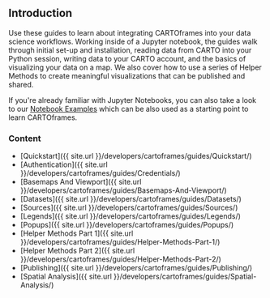 ## Introduction

Use these guides to learn about integrating CARTOframes into your data science workflows. Working inside of a Jupyter notebook, the guides walk through initial set-up and installation, reading data from CARTO into your Python session, writing data to your CARTO account, and the basics of visualizing your data on a map. We also cover how to use a series of Helper Methods to create meaningful visualizations that can be published and shared.

If you're already familiar with Jupyter Notebooks, you can also take a look to our [Notebook Examples](https://github.com/CartoDB/cartoframes/blob/develop/examples) which can be also used as a starting point to learn CARTOframes.

### Content

* [Quickstart]({{ site.url }}/developers/cartoframes/guides/Quickstart/)
* [Authentication]({{ site.url }}/developers/cartoframes/guides/Credentials/)
* [Basemaps And Viewport]({{ site.url }}/developers/cartoframes/guides/Basemaps-And-Viewport/)
* [Datasets]({{ site.url }}/developers/cartoframes/guides/Datasets/)
* [Sources]({{ site.url }}/developers/cartoframes/guides/Sources/)
* [Legends]({{ site.url }}/developers/cartoframes/guides/Legends/)
* [Popups]({{ site.url }}/developers/cartoframes/guides/Popups/)
* [Helper Methods Part 1]({{ site.url }}/developers/cartoframes/guides/Helper-Methods-Part-1/)
* [Helper Methods Part 2]({{ site.url }}/developers/cartoframes/guides/Helper-Methods-Part-2/)
* [Publishing]({{ site.url }}/developers/cartoframes/guides/Publishing/)
* [Spatial Analysis]({{ site.url }}/developers/cartoframes/guides/Spatial-Analysis/)
